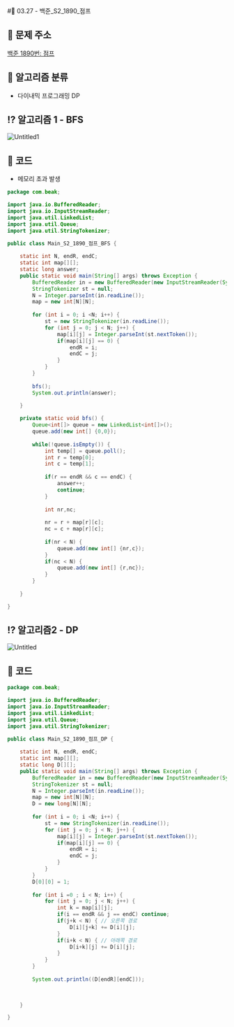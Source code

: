 #🌹 03.27 - 백준_S2_1890_점프

## 📝 문제 주소

[백준 1890번: 점프](https://www.acmicpc.net/problem/1890)

## 📝 알고리즘 분류

- 다이내믹 프로그래밍 DP

## ⁉️ 알고리즘 1 - BFS

![Untitled1](https://user-images.githubusercontent.com/48318620/112981891-c0298300-9196-11eb-8387-62c9f17a2586.png)

## 📜 코드

- 메모리 초과 발생

```java
package com.beak;

import java.io.BufferedReader;
import java.io.InputStreamReader;
import java.util.LinkedList;
import java.util.Queue;
import java.util.StringTokenizer;

public class Main_S2_1890_점프_BFS {
	
	static int N, endR, endC;
	static int map[][];
	static long answer;
	public static void main(String[] args) throws Exception {
		BufferedReader in = new BufferedReader(new InputStreamReader(System.in));
		StringTokenizer st = null;
		N = Integer.parseInt(in.readLine());
		map = new int[N][N];
		
		for (int i = 0; i <N; i++) {
			st = new StringTokenizer(in.readLine());
			for (int j = 0; j < N; j++) {
				map[i][j] = Integer.parseInt(st.nextToken());
				if(map[i][j] == 0) {
					endR = i;
					endC = j;
				}
			}
		}
		
		bfs();
		System.out.println(answer);

	}
	
	private static void bfs() {
		Queue<int[]> queue = new LinkedList<int[]>();
		queue.add(new int[] {0,0});
		
		while(!queue.isEmpty()) {
			int temp[] = queue.poll();
			int r = temp[0];
			int c = temp[1];
			
			if(r == endR && c == endC) {
				answer++;
				continue;
			}
			
			int nr,nc;
			
			nr = r + map[r][c];
			nc = c + map[r][c];
			
			if(nr < N) {
				queue.add(new int[] {nr,c});
			}
			if(nc < N) {
				queue.add(new int[] {r,nc});
			}
		}
		
	}

}
```

## ⁉️ 알고리즘2 - DP

![Untitled](https://user-images.githubusercontent.com/48318620/112981885-bef85600-9196-11eb-8eab-ab1947bac694.png)

## 📜 코드

```java
package com.beak;

import java.io.BufferedReader;
import java.io.InputStreamReader;
import java.util.LinkedList;
import java.util.Queue;
import java.util.StringTokenizer;

public class Main_S2_1890_점프_DP {
	
	static int N, endR, endC;
	static int map[][];
	static long D[][];
	public static void main(String[] args) throws Exception {
		BufferedReader in = new BufferedReader(new InputStreamReader(System.in));
		StringTokenizer st = null;
		N = Integer.parseInt(in.readLine());
		map = new int[N][N];
		D = new long[N][N];
		
		for (int i = 0; i <N; i++) {
			st = new StringTokenizer(in.readLine());
			for (int j = 0; j < N; j++) {
				map[i][j] = Integer.parseInt(st.nextToken());
				if(map[i][j] == 0) {
					endR = i;
					endC = j;
				}
			}
		}
		D[0][0] = 1;
		
		for (int i =0 ; i < N; i++) {
			for (int j = 0; j < N; j++) {
				int k = map[i][j];
				if(i == endR && j == endC) continue;
				if(j+k < N) { // 오른쪽 경로
					D[i][j+k] += D[i][j];
				}
				if(i+k < N) { // 아래쪽 경로
					D[i+k][j] += D[i][j];
				}
			}
		}
		
		System.out.println((D[endR][endC]));
		
		

	}

}
```